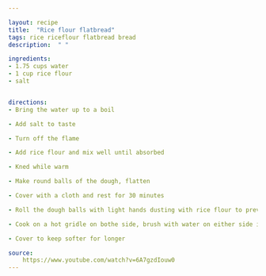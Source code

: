 ```yaml
---

layout: recipe
title:  "Rice flour flatbread"
tags: rice riceflour flatbread bread
description:  " "

ingredients:
- 1.75 cups water
- 1 cup rice flour
- salt


directions:
- Bring the water up to a boil

- Add salt to taste

- Turn off the flame

- Add rice flour and mix well until absorbed

- Kned while warm

- Make round balls of the dough, flatten

- Cover with a cloth and rest for 30 minutes

- Roll the dough balls with light hands dusting with rice flour to prevent sticking

- Cook on a hot gridle on bothe side, brush with water on either side if needed

- Cover to keep softer for longer

source: 
    https://www.youtube.com/watch?v=6A7gzdIouw0
---
```

